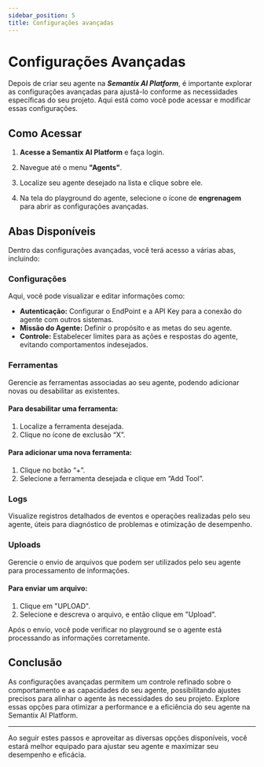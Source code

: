 ```yaml
---
sidebar_position: 5
title: Configurações avançadas
---
```


# Configurações Avançadas

Depois de criar seu agente na ***Semantix AI Platform***, é importante explorar as configurações avançadas para ajustá-lo conforme as necessidades específicas do seu projeto. Aqui está como você pode acessar e modificar essas configurações.

## Como Acessar

1. **Acesse a Semantix AI Platform** e faça login.

2. Navegue até o menu **"Agents"**.

3. Localize seu agente desejado na lista e clique sobre ele.

4. Na tela do playground do agente, selecione o ícone de **engrenagem** para abrir as configurações avançadas.

## Abas Disponíveis

Dentro das configurações avançadas, você terá acesso a várias abas, incluindo:

### Configurações

Aqui, você pode visualizar e editar informações como:

- **Autenticação:** Configurar o EndPoint e a API Key para a conexão do agente com outros sistemas.
- **Missão do Agente:** Definir o propósito e as metas do seu agente.
- **Controle:** Estabelecer limites para as ações e respostas do agente, evitando comportamentos indesejados.

### Ferramentas

Gerencie as ferramentas associadas ao seu agente, podendo adicionar novas ou desabilitar as existentes.

#### Para desabilitar uma ferramenta:

1. Localize a ferramenta desejada.
2. Clique no ícone de exclusão “X”.

#### Para adicionar uma nova ferramenta:

1. Clique no botão “+”.
2. Selecione a ferramenta desejada e clique em “Add Tool”.

### Logs

Visualize registros detalhados de eventos e operações realizadas pelo seu agente, úteis para diagnóstico de problemas e otimização de desempenho.

### Uploads

Gerencie o envio de arquivos que podem ser utilizados pelo seu agente para processamento de informações.

#### Para enviar um arquivo:

1. Clique em "UPLOAD".
2. Selecione e descreva o arquivo, e então clique em "Upload".

Após o envio, você pode verificar no playground se o agente está processando as informações corretamente.

## Conclusão

As configurações avançadas permitem um controle refinado sobre o comportamento e as capacidades do seu agente, possibilitando ajustes precisos para alinhar o agente às necessidades do seu projeto. Explore essas opções para otimizar a performance e a eficiência do seu agente na Semantix AI Platform.

---

Ao seguir estes passos e aproveitar as diversas opções disponíveis, você estará melhor equipado para ajustar seu agente e maximizar seu desempenho e eficácia.
